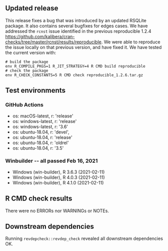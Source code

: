 ## Updated release

This release fixes a bug that was introduced by an updated RSQLite package. It also contains several bugfixes for edges cases. We have addressed the `rcnst` issue identified in the previous reproducible 1.2.4 https://github.com/kalibera/cran-checks/tree/master/rcnst/results/reproducible. We were able to reproduce the issue locally on that previous version, and have fixed it. We have tested the current version with:

```
# build the package
env R_COMPILE_PKGS=1 R_JIT_STRATEGY=4 R CMD build reproducible
# check the package
env R_CHECK_CONSTANTS=5 R CMD check reproducible_1.2.6.tar.gz
```

## Test environments

### GitHub Actions
- os: macOS-latest,   r: 'release'
- os: windows-latest, r: 'release'
- os: windows-latest, r: '3.6'
- os: ubuntu-18.04,   r: 'devel', 
- os: ubuntu-18.04,   r: 'release'
- os: ubuntu-18.04,   r: 'oldrel'
- os: ubuntu-18.04,   r: '3.5'
          
### Winbuilder -- all passed Feb 16, 2021
* Windows                 (win-builder), R 3.6.3 (2021-02-11)
* Windows                 (win-builder), R 4.0.3 (2021-02-11)
* Windows                 (win-builder), R 4.1.0 (2021-02-11)

## R CMD check results

There were no ERRORs nor WARNINGs or NOTEs.

## Downstream dependencies

Running `revdepcheck::revdep_check` revealed all downstream dependencies OK. 

